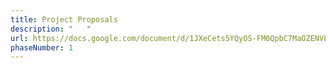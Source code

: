 ```yaml
---
title: Project Proposals
description: "   "
url: https://docs.google.com/document/d/1JXeCets5YQyOS-FM0QpbC7MaOZENVLoWNOth4Jwk2xg/edit?usp=sharing
phaseNumber: 1
---
```

